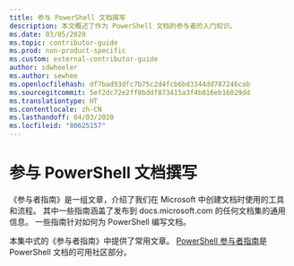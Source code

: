 ```yaml
---
title: 参与 PowerShell 文档撰写
description: 本文概述了作为 PowerShell 文档的参与者的入门知识。
ms.date: 03/05/2020
ms.topic: contributor-guide
ms.prod: non-product-specific
ms.custom: external-contributor-guide
author: sdwheeler
ms.author: sewhee
ms.openlocfilehash: df7bad93dfc7b75c2d4fcb6bd3344dd787246cab
ms.sourcegitcommit: 5ef2dc72e2ff8bddf873415a3f4b816eb16029dd
ms.translationtype: HT
ms.contentlocale: zh-CN
ms.lasthandoff: 04/03/2020
ms.locfileid: "80625157"
---
```

# <a name="contributing-to-powershell-documentation"></a>参与 PowerShell 文档撰写

《参与者指南》是一组文章，介绍了我们在 Microsoft 中创建文档时使用的工具和流程。 其中一些指南涵盖了发布到 docs.microsoft.com 的任何文档集的通用信息。 一些指南针对如何为 PowerShell 编写文档。

本集中式的《参与者指南》中提供了常用文章。 [PowerShell 参与者指南](/powershell/scripting/community/contributing/overview)是 PowerShell 文档的可用社区部分。
